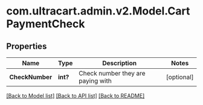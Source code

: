 # com.ultracart.admin.v2.Model.CartPaymentCheck
## Properties

Name | Type | Description | Notes
------------ | ------------- | ------------- | -------------
**CheckNumber** | **int?** | Check number they are paying with | [optional] 

[[Back to Model list]](../README.md#documentation-for-models) [[Back to API list]](../README.md#documentation-for-api-endpoints) [[Back to README]](../README.md)

